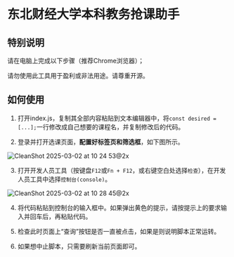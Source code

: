 # 东北财经大学本科教务抢课助手

## 特别说明

请在电脑上完成以下步骤（推荐Chrome浏览器）；

请勿使用此工具用于盈利或非法用途。请尊重开源。

## 如何使用

1. 打开index.js，复制其全部内容粘贴到文本编辑器中，将`const desired = [...];`一行修改成自己想要的课程名，并复制修改后的代码。

2. 登录并打开选课页面，**配置好标签页和筛选框**，如下图所示。

![CleanShot 2025-03-02 at 10 24 53@2x](https://github.com/user-attachments/assets/dbe9dda0-4ec5-4202-b692-21dd3ff0d25c)

3. 打开开发人员工具（按键盘`F12`或`Fn + F12`，或右键空白处选择`检查`），在开发人员工具中选择`控制台(console)`。

![CleanShot 2025-03-02 at 10 28 45@2x](https://github.com/user-attachments/assets/6afa5739-7851-4ea5-bedc-d7b527f04a37)

4. 将代码粘贴到控制台的输入框中。如果弹出黄色的提示，请按提示上的要求输入并回车后，再粘贴代码。

5. 检查此时页面上“查询”按钮是否一直被点击，如果是则说明脚本正常运转。

6. 如果想中止脚本，只需要刷新当前页面即可。
